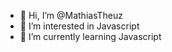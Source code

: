 - 👋 Hi, I’m @MathiasTheuz
- 👀 I’m interested in Javascript
- 🌱 I’m currently learning Javascript

<!---
- 📫 How to reach me 

MathiasTheuz/MathiasTheuz is a ✨ special ✨ repository because its `README.md` (this file) appears on your GitHub profile.
You can click the Preview link to take a look at your changes.
--->
